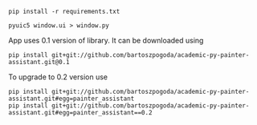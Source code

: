 
```
pip install -r requirements.txt
```

```
pyuic5 window.ui > window.py
```

App uses 0.1 version of library. It can be downloaded using
```
pip install git+git://github.com/bartoszpogoda/academic-py-painter-assistant.git@0.1
```

To upgrade to 0.2 version use
```
pip install git+git://github.com/bartoszpogoda/academic-py-painter-assistant.git#egg=painter_assistant
pip install git+git://github.com/bartoszpogoda/academic-py-painter-assistant.git#egg=painter_assistant==0.2
```